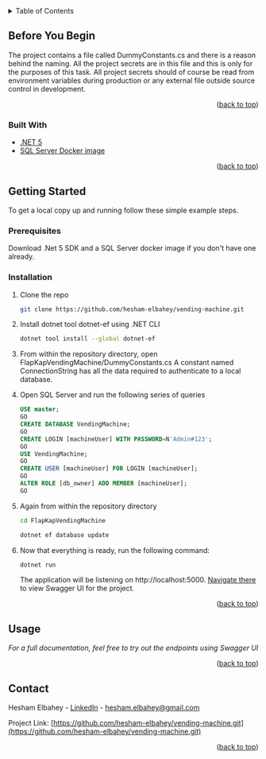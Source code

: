 <div id="top"></div>

<!-- TABLE OF CONTENTS -->
<details>
  <summary>Table of Contents</summary>
  <ol>
    <li>
      <a href="#before-you-begin">Before You Begin</a>
      <ul>
        <li><a href="#built-with">Built With</a></li>
      </ul>
    </li>
    <li>
      <a href="#getting-started">Getting Started</a>
      <ul>
        <li><a href="#prerequisites">Prerequisites</a></li>
        <li><a href="#installation">Installation</a></li>
      </ul>
    </li>
    <li><a href="#usage">Usage</a></li>
    <li><a href="#contact">Contact</a></li>
  </ol>
</details>



## Before You Begin

The project contains a file called DummyConstants.cs and there is a reason behind the naming. All the project secrets are in this file and this is only for the purposes of this task. All project secrets should of course be read from environment variables during production or any external file outside source control in development. 

<p align="right">(<a href="#top">back to top</a>)</p>



### Built With

* [.NET 5](https://dotnet.microsoft.com)
* [SQL Server Docker image](https://docs.microsoft.com/en-us/sql/linux/quickstart-install-connect-docker?view=sql-server-ver15&pivots=cs1-bash)

<p align="right">(<a href="#top">back to top</a>)</p>



<!-- GETTING STARTED -->
## Getting Started

To get a local copy up and running follow these simple example steps.

### Prerequisites

Download .Net 5 SDK and a SQL Server docker image if you don't have one already.

### Installation


1. Clone the repo
   ```sh
   git clone https://github.com/hesham-elbahey/vending-machine.git
   ```
2. Install dotnet tool dotnet-ef using .NET CLI
   ```sh
   dotnet tool install --global dotnet-ef
   ```
3. From within the repository directory, open FlapKapVendingMachine/DummyConstants.cs
A constant named ConnectionString has all the data required to authenticate to a local database.

4. Open SQL Server and run the following series of queries
    ```sql
    USE master;
    GO
    CREATE DATABASE VendingMachine;
    GO
    CREATE LOGIN [machineUser] WITH PASSWORD=N'Admin#123';
    GO
    USE VendingMachine;
    GO
    CREATE USER [machineUser] FOR LOGIN [machineUser];
    GO
    ALTER ROLE [db_owner] ADD MEMBER [machineUser];
    GO
    ```

5. Again from within the repository directory
   ```sh
   cd FlapKapVendingMachine
   ```
   ```sh
   dotnet ef database update
   ```
6. Now that everything is ready, run the following command:
    ```sh
    dotnet run
    ```
    The application will be listening on http://localhost:5000. [Navigate there](http://localhost:5000/index.html) to view Swagger UI for the project.
    
<p align="right">(<a href="#top">back to top</a>)</p>



<!-- USAGE EXAMPLES -->
## Usage

_For a full documentation, feel free to try out the endpoints using Swagger UI_

<p align="right">(<a href="#top">back to top</a>)</p>


<!-- CONTACT -->
## Contact

Hesham Elbahey - [LinkedIn](https://www.linkedin.com/in/heshamelbahey/) - hesham.elbahey@gmail.com

Project Link: [https://github.com/hesham-elbahey/vending-machine.git](https://github.com/hesham-elbahey/vending-machine.git)

<p align="right">(<a href="#top">back to top</a>)</p>
